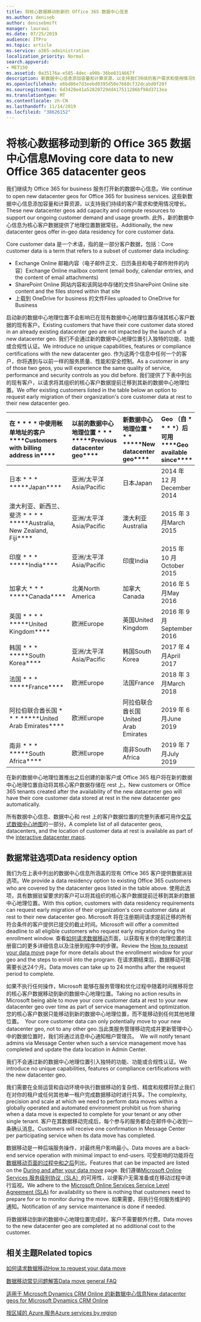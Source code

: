 ```yaml
---
title: 将核心数据移动到新的 Office 365 数据中心信息
ms.author: deniseb
author: denisebmsft
manager: laurawi
ms.date: 07/25/2019
audience: ITPro
ms.topic: article
ms.service: o365-administration
localization_priority: Normal
search.appverid:
- MET150
ms.assetid: 0a35176a-e585-4dec-a90b-36be8314667f
description: 新数据中心信息添加容量和计算资源，以支持我们持续的客户需求和使用情况增长。 此外，新的数据中心信息为核心客户数据提供了地理位置数据常驻。 Core customer data 是一个术语，指在 Microsoft Online Services 术语： Exchange Online 邮箱内容（电子邮件正文、日历条目和电子邮件附件的内容）、SharePoint Online 网站内容和文件中定义的客户数据子集。存储在该网站中，并将文件上传到 OneDrive for business。
ms.openlocfilehash: e6bd86e7d3eebd0395d50e7668cf32dcabd0f20f
ms.sourcegitcommit: 6d3420e41a52820729dd417511286bf98d3713ea
ms.translationtype: MT
ms.contentlocale: zh-CN
ms.lasthandoff: 11/14/2019
ms.locfileid: "38626152"
---
```

# <a name="moving-core-data-to-new-office-365-datacenter-geos"></a><span data-ttu-id="6c874-105">将核心数据移动到新的 Office 365 数据中心信息</span><span class="sxs-lookup"><span data-stu-id="6c874-105">Moving core data to new Office 365 datacenter geos</span></span>

<span data-ttu-id="6c874-106">我们继续为 Office 365 for business 服务打开新的数据中心信息。</span><span class="sxs-lookup"><span data-stu-id="6c874-106">We continue to open new datacenter geos for Office 365 for business services.</span></span> <span data-ttu-id="6c874-107">这些新数据中心信息添加容量和计算资源，以支持我们持续的客户需求和使用情况增长。</span><span class="sxs-lookup"><span data-stu-id="6c874-107">These new datacenter geos add capacity and compute resources to support our ongoing customer demand and usage growth.</span></span> <span data-ttu-id="6c874-108">此外，新的数据中心信息为核心客户数据提供了地理位置数据常驻。</span><span class="sxs-lookup"><span data-stu-id="6c874-108">Additionally, the new datacenter geos offer in-geo data residency for core customer data.</span></span> 

<span data-ttu-id="6c874-109">Core customer data 是一个术语，指的是一部分客户数据，包括：</span><span class="sxs-lookup"><span data-stu-id="6c874-109">Core customer data is a term that refers to a subset of customer data including:</span></span> 
- <span data-ttu-id="6c874-110">Exchange Online 邮箱内容（电子邮件正文、日历条目和电子邮件附件的内容）</span><span class="sxs-lookup"><span data-stu-id="6c874-110">Exchange Online mailbox content (email body, calendar entries, and the content of email attachments)</span></span>
- <span data-ttu-id="6c874-111">SharePoint Online 网站内容和该网站中存储的文件</span><span class="sxs-lookup"><span data-stu-id="6c874-111">SharePoint Online site content and the files stored within that site</span></span>
- <span data-ttu-id="6c874-112">上载到 OneDrive for business 的文件</span><span class="sxs-lookup"><span data-stu-id="6c874-112">Files uploaded to OneDrive for Business</span></span> 
  
<span data-ttu-id="6c874-113">启动新的数据中心地理位置不会影响已在现有数据中心地理位置存储其核心客户数据的现有客户。</span><span class="sxs-lookup"><span data-stu-id="6c874-113">Existing customers that have their core customer data stored in an already existing datacenter geo are not impacted by the launch of a new datacenter geo.</span></span> <span data-ttu-id="6c874-114">我们不会通过新的数据中心地理位置引入独特的功能、功能或合规性认证。</span><span class="sxs-lookup"><span data-stu-id="6c874-114">We introduce no unique capabilities, features or compliance certifications with the new datacenter geo.</span></span> <span data-ttu-id="6c874-115">作为这两个信息中任何一个的客户，你将遇到与以前一样的服务质量、性能和安全控制。</span><span class="sxs-lookup"><span data-stu-id="6c874-115">As a customer in any of those two geos, you will experience the same quality of service, performance and security controls as you did before.</span></span> <span data-ttu-id="6c874-116">我们提供了下表中列出的现有客户，以请求将其组织的核心客户数据提前迁移到其新的数据中心地理位置。</span><span class="sxs-lookup"><span data-stu-id="6c874-116">We offer existing customers listed in the table below an option to request early migration of their organization's core customer data at rest to their new datacenter geo.</span></span>
  
|<span data-ttu-id="6c874-117">在 \* \* \* \* 中使用帐单地址的客户</span><span class="sxs-lookup"><span data-stu-id="6c874-117">\*\*\*\*Customers with billing address in\*\*\*\*</span></span>|<span data-ttu-id="6c874-118">以前的数据中心地理位置 \* \* \* \*</span><span class="sxs-lookup"><span data-stu-id="6c874-118">\*\*\*\*Previous datacenter geo\*\*\*\*</span></span>|<span data-ttu-id="6c874-119">新数据中心地理位置 \* \* \* \*</span><span class="sxs-lookup"><span data-stu-id="6c874-119">\*\*\*\*New datacenter geo\*\*\*\*</span></span>|<span data-ttu-id="6c874-120">Geo （自 \* \* \* \*）后可用</span><span class="sxs-lookup"><span data-stu-id="6c874-120">\*\*\*\*Geo available since\*\*\*\*</span></span>|
|:-----|:-----|:-----|:-----|
|<span data-ttu-id="6c874-121">日本 \* \* \* \*</span><span class="sxs-lookup"><span data-stu-id="6c874-121">\*\*\*\*Japan\*\*\*\*</span></span>| <span data-ttu-id="6c874-122">亚洲/太平洋</span><span class="sxs-lookup"><span data-stu-id="6c874-122">Asia/Pacific</span></span> | <span data-ttu-id="6c874-123">日本</span><span class="sxs-lookup"><span data-stu-id="6c874-123">Japan</span></span> | <span data-ttu-id="6c874-124">2014 年 12 月</span><span class="sxs-lookup"><span data-stu-id="6c874-124">December 2014</span></span> |
|<span data-ttu-id="6c874-125">澳大利亚、新西兰、斐济 \* \* \* \* \*</span><span class="sxs-lookup"><span data-stu-id="6c874-125">\*\*\*\*Australia, New Zealand, Fiji\*\*\*\*</span></span>| <span data-ttu-id="6c874-126">亚洲/太平洋</span><span class="sxs-lookup"><span data-stu-id="6c874-126">Asia/Pacific</span></span> | <span data-ttu-id="6c874-127">澳大利亚</span><span class="sxs-lookup"><span data-stu-id="6c874-127">Australia</span></span> | <span data-ttu-id="6c874-128">2015 年 3 月</span><span class="sxs-lookup"><span data-stu-id="6c874-128">March 2015</span></span> |
|<span data-ttu-id="6c874-129">印度 \* \* \* \*</span><span class="sxs-lookup"><span data-stu-id="6c874-129">\*\*\*\*India\*\*\*\*</span></span>| <span data-ttu-id="6c874-130">亚洲/太平洋</span><span class="sxs-lookup"><span data-stu-id="6c874-130">Asia/Pacific</span></span> | <span data-ttu-id="6c874-131">印度</span><span class="sxs-lookup"><span data-stu-id="6c874-131">India</span></span> | <span data-ttu-id="6c874-132">2015 年 10 月</span><span class="sxs-lookup"><span data-stu-id="6c874-132">October 2015</span></span> |
|<span data-ttu-id="6c874-133">加拿大 \* \* \* \*</span><span class="sxs-lookup"><span data-stu-id="6c874-133">\*\*\*\*Canada\*\*\*\*</span></span>| <span data-ttu-id="6c874-134">北美</span><span class="sxs-lookup"><span data-stu-id="6c874-134">North America</span></span> | <span data-ttu-id="6c874-135">加拿大</span><span class="sxs-lookup"><span data-stu-id="6c874-135">Canada</span></span> | <span data-ttu-id="6c874-136">2016 年 5 月</span><span class="sxs-lookup"><span data-stu-id="6c874-136">May 2016</span></span> |
|<span data-ttu-id="6c874-137">英国 \* \* \* \* \*</span><span class="sxs-lookup"><span data-stu-id="6c874-137">\*\*\*\*United Kingdom\*\*\*\*</span></span>| <span data-ttu-id="6c874-138">欧洲</span><span class="sxs-lookup"><span data-stu-id="6c874-138">Europe</span></span> | <span data-ttu-id="6c874-139">英国</span><span class="sxs-lookup"><span data-stu-id="6c874-139">United Kingdom</span></span> | <span data-ttu-id="6c874-140">2016 年 9 月</span><span class="sxs-lookup"><span data-stu-id="6c874-140">September 2016</span></span> |
|<span data-ttu-id="6c874-141">韩国 \* \* \* \*</span><span class="sxs-lookup"><span data-stu-id="6c874-141">\*\*\*\*South Korea\*\*\*\*</span></span>| <span data-ttu-id="6c874-142">亚洲/太平洋</span><span class="sxs-lookup"><span data-stu-id="6c874-142">Asia/Pacific</span></span> | <span data-ttu-id="6c874-143">韩国</span><span class="sxs-lookup"><span data-stu-id="6c874-143">South Korea</span></span> | <span data-ttu-id="6c874-144">2017 年 4 月</span><span class="sxs-lookup"><span data-stu-id="6c874-144">April 2017</span></span> |
|<span data-ttu-id="6c874-145">法国 \* \* \* \*</span><span class="sxs-lookup"><span data-stu-id="6c874-145">\*\*\*\*France\*\*\*\*</span></span>| <span data-ttu-id="6c874-146">欧洲</span><span class="sxs-lookup"><span data-stu-id="6c874-146">Europe</span></span> | <span data-ttu-id="6c874-147">法国</span><span class="sxs-lookup"><span data-stu-id="6c874-147">France</span></span> | <span data-ttu-id="6c874-148">2018 年 3 月</span><span class="sxs-lookup"><span data-stu-id="6c874-148">March 2018</span></span> |
|<span data-ttu-id="6c874-149">阿拉伯联合酋长国 \* \* \* \*</span><span class="sxs-lookup"><span data-stu-id="6c874-149">\*\*\*\*United Arab Emirates\*\*\*\*</span></span>| <span data-ttu-id="6c874-150">欧洲</span><span class="sxs-lookup"><span data-stu-id="6c874-150">Europe</span></span> | <span data-ttu-id="6c874-151">阿拉伯联合酋长国</span><span class="sxs-lookup"><span data-stu-id="6c874-151">United Arab Emirates</span></span> | <span data-ttu-id="6c874-152">2019 年 6 月</span><span class="sxs-lookup"><span data-stu-id="6c874-152">June 2019</span></span> |
|<span data-ttu-id="6c874-153">南非 \* \* \* \*</span><span class="sxs-lookup"><span data-stu-id="6c874-153">\*\*\*\*South Africa\*\*\*\*</span></span>| <span data-ttu-id="6c874-154">欧洲</span><span class="sxs-lookup"><span data-stu-id="6c874-154">Europe</span></span> | <span data-ttu-id="6c874-155">南非</span><span class="sxs-lookup"><span data-stu-id="6c874-155">South Africa</span></span> | <span data-ttu-id="6c874-156">2019 年 7 月</span><span class="sxs-lookup"><span data-stu-id="6c874-156">July 2019</span></span> |
  
<span data-ttu-id="6c874-157">在新的数据中心地理位置推出之后创建的新客户或 Office 365 租户将在新的数据中心地理位置自动将其核心客户数据存储在 rest 上。</span><span class="sxs-lookup"><span data-stu-id="6c874-157">New customers or Office 365 tenants created after the availability of the new datacenter geo will have their core customer data stored at rest in the new datacenter geo automatically.</span></span>
  
<span data-ttu-id="6c874-158">所有数据中心信息、数据中心和 rest 上的客户数据位置的完整列表都可用作[交互式数据中心地图](https://office.com/datamaps)的一部分。</span><span class="sxs-lookup"><span data-stu-id="6c874-158">A complete list of all datacenter geos, datacenters, and the location of customer data at rest is available as part of the [interactive datacenter maps](https://office.com/datamaps).</span></span> 
  
## <a name="data-residency-option"></a><span data-ttu-id="6c874-159">数据常驻选项</span><span class="sxs-lookup"><span data-stu-id="6c874-159">Data residency option</span></span>

<span data-ttu-id="6c874-160">我们为在上表中列出的数据中心信息所涵盖的现有 Office 365 客户提供数据派驻选项。</span><span class="sxs-lookup"><span data-stu-id="6c874-160">We provide a data residency option to existing Office 365 customers who are covered by the datacenter geos listed in the table above.</span></span> <span data-ttu-id="6c874-161">使用此选项，具有数据驻留要求的客户可以将其组织的核心客户数据提前迁移到其新的数据中心地理位置。</span><span class="sxs-lookup"><span data-stu-id="6c874-161">With this option, customers with data residency requirements can request early migration of their organization's core customer data at rest to their new datacenter geo.</span></span>  <span data-ttu-id="6c874-162">Microsoft 将在注册期间请求提前迁移的所有符合条件的客户提供已提交的截止时间。</span><span class="sxs-lookup"><span data-stu-id="6c874-162">Microsoft will offer a committed deadline to all eligible customers who request early migration during the enrollment window.</span></span>  <span data-ttu-id="6c874-163">查看[如何请求数据移动](request-your-data-move.md)页面，以获取有关你的地理位置的注册窗口的更多详细信息以及注册到程序中的步骤。</span><span class="sxs-lookup"><span data-stu-id="6c874-163">Review the [How to request your data move](request-your-data-move.md) page for more details about the enrollment window for your geo and the steps to enroll into the program.</span></span>  <span data-ttu-id="6c874-164">在请求期结束后，数据移动可能需要长达24个月。</span><span class="sxs-lookup"><span data-stu-id="6c874-164">Data moves can take up to 24 months after the request period to complete.</span></span>

<span data-ttu-id="6c874-165">如果不执行任何操作，Microsoft 能够在服务管理和优化过程中随着时间推移将您的核心客户数据移动到新的数据中心地理位置。</span><span class="sxs-lookup"><span data-stu-id="6c874-165">Taking no action results in Microsoft being able to move your core customer data at rest to your new datacenter geo over time as part of service management and optimization.</span></span><span data-ttu-id="6c874-166">您的核心客户数据只能移动到新的数据中心地理位置，而不能移动到任何其他地理位置。</span><span class="sxs-lookup"><span data-stu-id="6c874-166">  Your core customer data can only potentially move to your new datacenter geo, not to any other geo.</span></span><span data-ttu-id="6c874-167">当此类服务管理移动完成并更新管理中心中的数据位置时，我们将通过消息中心通知租户管理员。</span><span class="sxs-lookup"><span data-stu-id="6c874-167">  We will notify tenant admins via Message Center when such a service management move has completed and update the data location in Admin Center.</span></span>
   
<span data-ttu-id="6c874-168">我们不会通过新的数据中心地理位置引入独特的功能、功能或合规性认证。</span><span class="sxs-lookup"><span data-stu-id="6c874-168">We introduce no unique capabilities, features or compliance certifications with the new datacenter geo.</span></span>
    
<span data-ttu-id="6c874-169">我们需要在全局运营和自动环境中执行数据移动的复杂性、精度和规模将禁止我们在对你的租户或任何其他单一租户完成数据移动时进行共享。</span><span class="sxs-lookup"><span data-stu-id="6c874-169">The complexity, precision and scale at which we need to perform data moves within a globally operated and automated environment prohibit us from sharing when a data move is expected to complete for your tenant or any other single tenant.</span></span> <span data-ttu-id="6c874-170">客户在其数据移动完成后，每个参与的服务都会在邮件中心收到一条确认消息。</span><span class="sxs-lookup"><span data-stu-id="6c874-170">Customers will receive one confirmation in Message Center per participating service when its data move has completed.</span></span> 
    
<span data-ttu-id="6c874-171">数据移动是一种后端服务操作，对最终用户影响最小。</span><span class="sxs-lookup"><span data-stu-id="6c874-171">Data moves are a back-end service operation with minimal impact to end-users.</span></span> <span data-ttu-id="6c874-172">可受影响的功能将在[数据移动页面的过程中和之后](during-and-after-your-data-move.md)列出。</span><span class="sxs-lookup"><span data-stu-id="6c874-172">Features that can be impacted are listed on the [During and after your data move](during-and-after-your-data-move.md) page.</span></span> <span data-ttu-id="6c874-173">我们遵循[Microsoft Online Services 服务级别协议（SLA）](https://go.microsoft.com/fwlink/p/?LinkId=523897)的可用性，以便客户无需准备或在移动过程中进行监视。</span><span class="sxs-lookup"><span data-stu-id="6c874-173">We adhere to the [Microsoft Online Services Service Level Agreement (SLA)](https://go.microsoft.com/fwlink/p/?LinkId=523897) for availability so there is nothing that customers need to prepare for or to monitor during the move.</span></span> <span data-ttu-id="6c874-174">如果需要，将执行任何服务维护的通知。</span><span class="sxs-lookup"><span data-stu-id="6c874-174">Notification of any service maintenance is done if needed.</span></span> 

<span data-ttu-id="6c874-175">将数据移动到新的数据中心地理位置完成时，客户不需要额外付费。</span><span class="sxs-lookup"><span data-stu-id="6c874-175">Data moves to the new datacenter geo are completed at no additional cost to the customer.</span></span>
    
## <a name="related-topics"></a><span data-ttu-id="6c874-176">相关主题</span><span class="sxs-lookup"><span data-stu-id="6c874-176">Related topics</span></span> 
 
[<span data-ttu-id="6c874-177">如何请求数据移动</span><span class="sxs-lookup"><span data-stu-id="6c874-177">How to request your data move</span></span>](request-your-data-move.md)
    
[<span data-ttu-id="6c874-178">数据移动常见问题解答</span><span class="sxs-lookup"><span data-stu-id="6c874-178">Data move general FAQ</span></span>](data-move-faq.md)
  
[<span data-ttu-id="6c874-179">适用于 Microsoft Dynamics CRM Online 的新数据中心信息</span><span class="sxs-lookup"><span data-stu-id="6c874-179">New datacenter geos for Microsoft Dynamics CRM Online</span></span>](https://go.microsoft.com/fwlink/p/?Linkid=615924)
  
[<span data-ttu-id="6c874-180">按区域的 Azure 服务</span><span class="sxs-lookup"><span data-stu-id="6c874-180">Azure services by region</span></span>](https://azure.microsoft.com/regions/)
